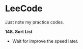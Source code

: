 # LeeCode

Just note my practice codes.

**148. Sort List**<br>
<ul><li>Wait for improve the speed later.</ul>